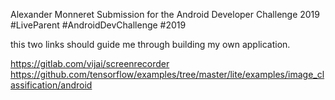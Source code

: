 Alexander Monneret Submission for the Android Developer Challenge 2019
#LiveParent #AndroidDevChallenge #2019

this two links should guide me through building my own application.

https://gitlab.com/vijai/screenrecorder
https://github.com/tensorflow/examples/tree/master/lite/examples/image_classification/android

